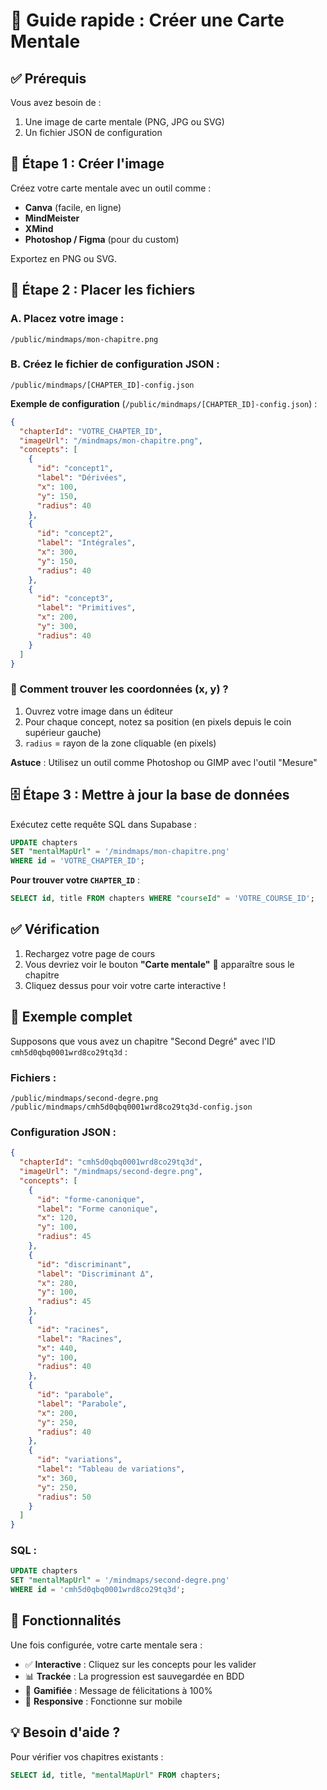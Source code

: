 # 🧠 Guide rapide : Créer une Carte Mentale

## ✅ Prérequis

Vous avez besoin de :
1. Une image de carte mentale (PNG, JPG ou SVG)
2. Un fichier JSON de configuration

## 📝 Étape 1 : Créer l'image

Créez votre carte mentale avec un outil comme :
- **Canva** (facile, en ligne)
- **MindMeister**
- **XMind**
- **Photoshop / Figma** (pour du custom)

Exportez en PNG ou SVG.

## 📂 Étape 2 : Placer les fichiers

### A. Placez votre image :
```
/public/mindmaps/mon-chapitre.png
```

### B. Créez le fichier de configuration JSON :
```
/public/mindmaps/[CHAPTER_ID]-config.json
```

**Exemple de configuration** (`/public/mindmaps/[CHAPTER_ID]-config.json`) :
```json
{
  "chapterId": "VOTRE_CHAPTER_ID",
  "imageUrl": "/mindmaps/mon-chapitre.png",
  "concepts": [
    {
      "id": "concept1",
      "label": "Dérivées",
      "x": 100,
      "y": 150,
      "radius": 40
    },
    {
      "id": "concept2",
      "label": "Intégrales",
      "x": 300,
      "y": 150,
      "radius": 40
    },
    {
      "id": "concept3",
      "label": "Primitives",
      "x": 200,
      "y": 300,
      "radius": 40
    }
  ]
}
```

### 📏 Comment trouver les coordonnées (x, y) ?

1. Ouvrez votre image dans un éditeur
2. Pour chaque concept, notez sa position (en pixels depuis le coin supérieur gauche)
3. `radius` = rayon de la zone cliquable (en pixels)

**Astuce** : Utilisez un outil comme Photoshop ou GIMP avec l'outil "Mesure"

## 🗄️ Étape 3 : Mettre à jour la base de données

Exécutez cette requête SQL dans Supabase :

```sql
UPDATE chapters
SET "mentalMapUrl" = '/mindmaps/mon-chapitre.png'
WHERE id = 'VOTRE_CHAPTER_ID';
```

**Pour trouver votre `CHAPTER_ID`** :
```sql
SELECT id, title FROM chapters WHERE "courseId" = 'VOTRE_COURSE_ID';
```

## ✅ Vérification

1. Rechargez votre page de cours
2. Vous devriez voir le bouton **"Carte mentale"** 🧠 apparaître sous le chapitre
3. Cliquez dessus pour voir votre carte interactive !

## 🎨 Exemple complet

Supposons que vous avez un chapitre "Second Degré" avec l'ID `cmh5d0qbq0001wrd8co29tq3d` :

### Fichiers :
```
/public/mindmaps/second-degre.png
/public/mindmaps/cmh5d0qbq0001wrd8co29tq3d-config.json
```

### Configuration JSON :
```json
{
  "chapterId": "cmh5d0qbq0001wrd8co29tq3d",
  "imageUrl": "/mindmaps/second-degre.png",
  "concepts": [
    {
      "id": "forme-canonique",
      "label": "Forme canonique",
      "x": 120,
      "y": 100,
      "radius": 45
    },
    {
      "id": "discriminant",
      "label": "Discriminant Δ",
      "x": 280,
      "y": 100,
      "radius": 45
    },
    {
      "id": "racines",
      "label": "Racines",
      "x": 440,
      "y": 100,
      "radius": 40
    },
    {
      "id": "parabole",
      "label": "Parabole",
      "x": 200,
      "y": 250,
      "radius": 40
    },
    {
      "id": "variations",
      "label": "Tableau de variations",
      "x": 360,
      "y": 250,
      "radius": 50
    }
  ]
}
```

### SQL :
```sql
UPDATE chapters
SET "mentalMapUrl" = '/mindmaps/second-degre.png'
WHERE id = 'cmh5d0qbq0001wrd8co29tq3d';
```

## 🚀 Fonctionnalités

Une fois configurée, votre carte mentale sera :
- ✅ **Interactive** : Cliquez sur les concepts pour les valider
- 📊 **Trackée** : La progression est sauvegardée en BDD
- 🎉 **Gamifiée** : Message de félicitations à 100%
- 📱 **Responsive** : Fonctionne sur mobile

## 💡 Besoin d'aide ?

Pour vérifier vos chapitres existants :
```sql
SELECT id, title, "mentalMapUrl" FROM chapters;
```

